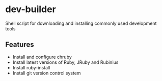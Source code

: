 dev-builder
===========

Shell script for downloading and installing commonly used development tools

## Features

* Install and configure chruby
* Install latest versions of Ruby, JRuby and Rubinius
* Install ruby-install
* Install git version control system
